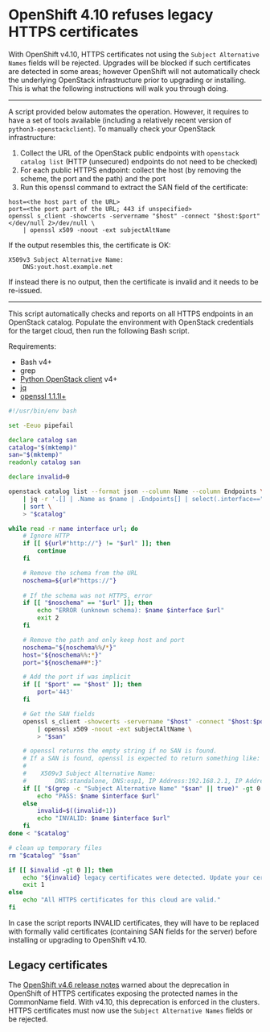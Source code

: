 # OpenShift 4.10 refuses legacy HTTPS certificates

With OpenShift v4.10, HTTPS certificates not using the `Subject Alternative Names` fields will be rejected. Upgrades will be blocked if such certificates are detected in some areas; however OpenShift will not automatically check the underlying OpenStack infrastructure prior to upgrading or installing. This is what the following instructions will walk you through doing.

---

A script provided below automates the operation. However, it requires to have a set of tools available (including a relatively recent version of `python3-openstackclient`). To manually check your OpenStack infrastructure:

1. Collect the URL of the OpenStack public endpoints with `openstack catalog list` (HTTP (unsecured) endpoints do not need to be checked)
2. For each public HTTPS endpoint: collect the host (by removing the scheme, the port and the path) and the port
3. Run this openssl command to extract the SAN field of the certificate:

```plaintext
host=<the host part of the URL>
port=<the port part of the URL; 443 if unspecified>
openssl s_client -showcerts -servername "$host" -connect "$host:$port" </dev/null 2>/dev/null \
    | openssl x509 -noout -ext subjectAltName
```

If the output resembles this, the certificate is OK:
```plaintext
X509v3 Subject Alternative Name:
    DNS:yout.host.example.net
```

If instead there is no output, then the certificate is invalid and it needs to be re-issued.

---

This script automatically checks and reports on all HTTPS endpoints in an OpenStack catalog. Populate the environment with OpenStack credentials for the target cloud, then run the following Bash script.

Requirements:
* Bash v4+
* grep
* [Python OpenStack client][openstack-cli] v4+
* [jq][jq]
* [openssl 1.1.1l+][openssl]

```bash
#!/usr/bin/env bash

set -Eeuo pipefail

declare catalog san
catalog="$(mktemp)"
san="$(mktemp)"
readonly catalog san

declare invalid=0

openstack catalog list --format json --column Name --column Endpoints \
	| jq -r '.[] | .Name as $name | .Endpoints[] | select(.interface=="public") | [$name, .interface, .url] | join(" ")' \
	| sort \
	> "$catalog"

while read -r name interface url; do
	# Ignore HTTP
	if [[ ${url#"http://"} != "$url" ]]; then
		continue
	fi

	# Remove the schema from the URL
	noschema=${url#"https://"}
	
	# If the schema was not HTTPS, error
	if [[ "$noschema" == "$url" ]]; then
		echo "ERROR (unknown schema): $name $interface $url"
		exit 2
	fi

	# Remove the path and only keep host and port
	noschema="${noschema%%/*}"
	host="${noschema%%:*}"
	port="${noschema##*:}"

	# Add the port if was implicit
	if [[ "$port" == "$host" ]]; then
		port='443'
	fi

	# Get the SAN fields
	openssl s_client -showcerts -servername "$host" -connect "$host:$port" </dev/null 2>/dev/null \
		| openssl x509 -noout -ext subjectAltName \
		> "$san"

	# openssl returns the empty string if no SAN is found.
	# If a SAN is found, openssl is expected to return something like:
	#
	#    X509v3 Subject Alternative Name:
	#        DNS:standalone, DNS:osp1, IP Address:192.168.2.1, IP Address:10.254.1.2
	if [[ "$(grep -c "Subject Alternative Name" "$san" || true)" -gt 0 ]]; then
		echo "PASS: $name $interface $url"
	else
		invalid=$((invalid+1))
		echo "INVALID: $name $interface $url"
	fi
done < "$catalog"

# clean up temporary files
rm "$catalog" "$san"

if [[ $invalid -gt 0 ]]; then
	echo "${invalid} legacy certificates were detected. Update your certificates to include a SAN field."
	exit 1
else
	echo "All HTTPS certificates for this cloud are valid."
fi
```

In case the script reports INVALID certificates, they will have to be replaced with formally valid certificates (containing SAN fields for the server) before installing or upgrading to OpenShift v4.10.

## Legacy certificates

The [OpenShift v4.6 release notes][4.6-release-notes] warned about the deprecation in OpenShift of HTTPS certificates exposing the protected names in the CommonName field. With v4.10, this deprecation is enforced in the clusters. HTTPS certificates must now use the `Subject Alternative Names` fields or be rejected.

[openstack-cli]: https://docs.openstack.org/python-openstackclient/latest/ "OpenStackClient (aka OSC) is a command-line client for OpenStack that brings the command set for Compute, Identity, Image, Object Storage and Block Storage APIs together in a single shell with a uniform command structure"
[jq]: https://stedolan.github.io/jq/ "jq is a lightweight and flexible command-line JSON processor."
[openssl]: https://www.openssl.org/ "Cryptography and SSL/TLS Toolkit "
[4.6-release-notes]: https://docs.openshift.com/container-platform/4.6/release_notes/ocp-4-6-release-notes.html#ocp-4-6-tls-common-name "OpenShift Container Platform 4.6 release notes"

